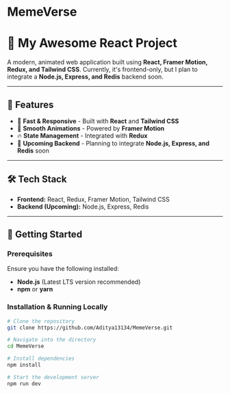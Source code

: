 # MemeVerse
# 🚀 My Awesome React Project

A modern, animated web application built using **React, Framer Motion, Redux, and Tailwind CSS**. Currently, it's frontend-only, but I plan to integrate a **Node.js, Express, and Redis** backend soon.

---

## 🌟 Features

- 🚀 **Fast & Responsive** - Built with **React** and **Tailwind CSS**
- 🎨 **Smooth Animations** - Powered by **Framer Motion**
- 🔥 **State Management** - Integrated with **Redux**
- 🔄 **Upcoming Backend** - Planning to integrate **Node.js, Express, and Redis** soon

---

## 🛠️ Tech Stack

- **Frontend:** React, Redux, Framer Motion, Tailwind CSS
- **Backend (Upcoming):** Node.js, Express, Redis

---



## 🚀 Getting Started

### Prerequisites

Ensure you have the following installed:

- **Node.js** (Latest LTS version recommended)
- **npm** or **yarn**

### Installation & Running Locally

```bash
# Clone the repository
git clone https://github.com/Aditya13134/MemeVerse.git

# Navigate into the directory
cd MemeVerse

# Install dependencies
npm install

# Start the development server
npm run dev
